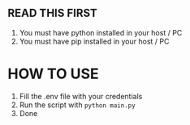 ## READ THIS FIRST
1. You must have python installed in your host / PC
2. You must have pip installed in your host / PC


# HOW TO USE
1. Fill the .env file with your credentials
2. Run the script with `python main.py`
3. Done
